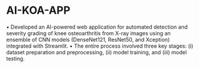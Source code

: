 # AI-KOA-APP
• Developed an AI-powered web application for automated detection and severity grading of knee osteoarthritis
from X-ray images using an ensemble of CNN models (DenseNet121, ResNet50, and Xception) integrated with
Streamlit.
• The entire process involved three key stages: (i) dataset preparation and preprocessing, (ii) model training, and
(iii) model testing.
